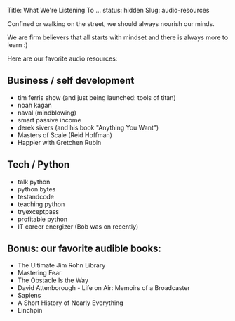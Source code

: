 Title: What We're Listening To ...
status: hidden
Slug: audio-resources

Confined or walking on the street, we should always nourish our minds.

We are firm believers that all starts with mindset and there is always more to learn :)

Here are our favorite audio resources:

## Business / self development

- tim ferris show (and just being launched: tools of titan)
- noah kagan
- naval (mindblowing)
- smart passive income
- derek sivers (and his book "Anything You Want")
- Masters of Scale (Reid Hoffman)
- Happier with Gretchen Rubin

## Tech / Python

- talk python
- python bytes
- testandcode
- teaching python
- tryexceptpass
- profitable python
- IT career energizer (Bob was on recently)


## Bonus: our favorite audible books:

- The Ultimate Jim Rohn Library
- Mastering Fear
- The Obstacle Is the Way
- David Attenborough - Life on Air: Memoirs of a Broadcaster
- Sapiens
- A Short History of Nearly Everything
- Linchpin

